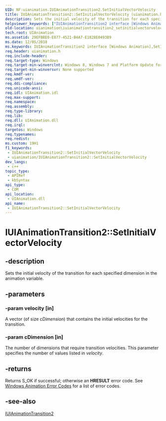 ```yaml
---
UID: NF:uianimation.IUIAnimationTransition2.SetInitialVectorVelocity
title: IUIAnimationTransition2::SetInitialVectorVelocity (uianimation.h)
description: Sets the initial velocity of the transition for each specified dimension in the animation variable.
helpviewer_keywords: ["IUIAnimationTransition2 interface [Windows Animation]","SetInitialVectorVelocity method","IUIAnimationTransition2.SetInitialVectorVelocity","IUIAnimationTransition2::SetInitialVectorVelocity","SetInitialVectorVelocity","SetInitialVectorVelocity method [Windows Animation]","SetInitialVectorVelocity method [Windows Animation]","IUIAnimationTransition2 interface","uianimation.iuianimationtransition2_setinitialvectorvelocity","uianimation/IUIAnimationTransition2::SetInitialVectorVelocity"]
old-location: uianimation\iuianimationtransition2_setinitialvectorvelocity.htm
tech.root: UIAnimation
ms.assetid: 29EFBBE0-E877-4521-B4A7-E1828E0493B9
ms.date: 12/05/2018
ms.keywords: IUIAnimationTransition2 interface [Windows Animation],SetInitialVectorVelocity method, IUIAnimationTransition2.SetInitialVectorVelocity, IUIAnimationTransition2::SetInitialVectorVelocity, SetInitialVectorVelocity, SetInitialVectorVelocity method [Windows Animation], SetInitialVectorVelocity method [Windows Animation],IUIAnimationTransition2 interface, uianimation.iuianimationtransition2_setinitialvectorvelocity, uianimation/IUIAnimationTransition2::SetInitialVectorVelocity
req.header: uianimation.h
req.include-header: 
req.target-type: Windows
req.target-min-winverclnt: Windows 8, Windows 7 and Platform Update for Windows 7 [desktop apps \| UWP apps]
req.target-min-winversvr: None supported
req.kmdf-ver: 
req.umdf-ver: 
req.ddi-compliance: 
req.unicode-ansi: 
req.idl: UIAnimation.idl
req.max-support: 
req.namespace: 
req.assembly: 
req.type-library: 
req.lib: 
req.dll: UIAnimation.dll
req.irql: 
targetos: Windows
req.typenames: 
req.redist: 
ms.custom: 19H1
f1_keywords:
 - IUIAnimationTransition2::SetInitialVectorVelocity
 - uianimation/IUIAnimationTransition2::SetInitialVectorVelocity
dev_langs:
 - c++
topic_type:
 - APIRef
 - kbSyntax
api_type:
 - COM
api_location:
 - UIAnimation.dll
api_name:
 - IUIAnimationTransition2::SetInitialVectorVelocity
---
```


# IUIAnimationTransition2::SetInitialVectorVelocity


## -description

Sets the initial velocity of the transition for each specified dimension in the animation variable.

## -parameters

### -param velocity [in]

A vector (of size <i>cDimension</i>) that contains  the initial velocities for the transition.

### -param cDimension [in]

The number of dimensions that require transition velocities. This parameter specifies the number of values listed in <i>velocity</i>.

## -returns

Returns S_OK if successful; otherwise an <b>HRESULT</b> error code. See <a href="/windows/desktop/UIAnimation/uianimation-error-codes">Windows Animation Error Codes</a> for a list of error codes.

## -see-also

<a href="/windows/desktop/api/uianimation/nn-uianimation-iuianimationtransition2">IUIAnimationTransition2</a>

